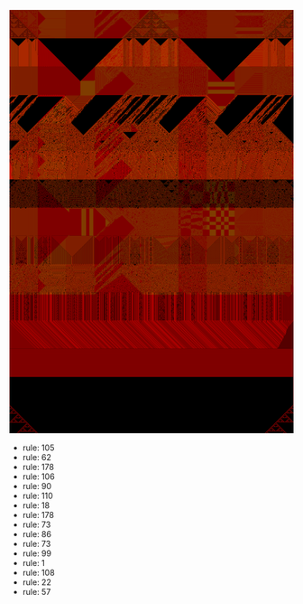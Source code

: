 ![photo](./output.png) 
 * rule: 105
* rule: 62
* rule: 178
* rule: 106
* rule: 90
* rule: 110
* rule: 18
* rule: 178
* rule: 73
* rule: 86
* rule: 73
* rule: 99
* rule: 1
* rule: 108
* rule: 22
* rule: 57
